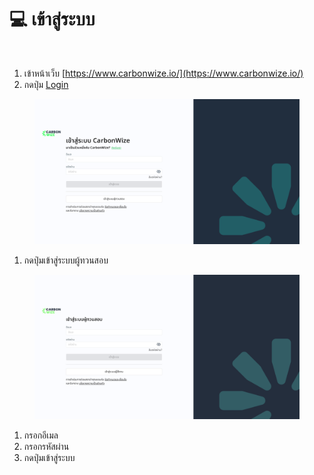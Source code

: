 # 💻 เข้าสู่ระบบ



<figure><img src="https://docs.carbonwize.io/~gitbook/image?url=https%3A%2F%2F494981103-files.gitbook.io%2F%7E%2Ffiles%2Fv0%2Fb%2Fgitbook-x-prod.appspot.com%2Fo%2Fspaces%252FfFEAZzyramdkwAppAKpI%252Fuploads%252FrTQTmGsly0HO5ZJVFSbt%252Fimage.png%3Falt%3Dmedia%26token%3Ddc3cf19a-5b22-4670-9393-dc656247b845&#x26;width=768&#x26;dpr=4&#x26;quality=100&#x26;sign=de7c7be6&#x26;sv=1" alt=""><figcaption></figcaption></figure>

1. เข้าหน้าเว็บ [https://www.carbonwize.io/](https://www.carbonwize.io/)
2. กดปุ่ม [Login](https://app.carbonwize.io/)

<figure><img src="../.gitbook/assets/image (8).png" alt=""><figcaption></figcaption></figure>

1. กดปุ่มเข้าสู่ระบบผู้ทวนสอบ

<figure><img src="../.gitbook/assets/image (4).png" alt=""><figcaption></figcaption></figure>

1. กรอกอีเมล
2. กรอกรหัสผ่าน
3. กดปุ่มเข้าสู่ระบบ

